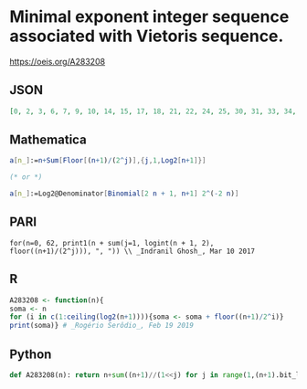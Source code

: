 # Minimal exponent integer sequence associated with Vietoris sequence\.
https://oeis.org/A283208
## JSON
```JSON
[0, 2, 3, 6, 7, 9, 10, 14, 15, 17, 18, 21, 22, 24, 25, 30, 31, 33, 34, 37, 38, 40, 41, 45, 46, 48, 49, 52, 53, 55, 56, 62, 63, 65, 66, 69, 70, 72, 73, 77, 78, 80, 81, 84, 85, 87, 88, 93, 94, 96, 97, 100, 101, 103, 104, 108, 109, 111, 112, 115, 116, 118, 119]
```
## Mathematica
```Mathematica
a[n_]:=n+Sum[Floor[(n+1)/(2^j)],{j,1,Log2[n+1]}]
```
```Mathematica
(* or *)
```
```Mathematica
a[n_]:=Log2@Denominator[Binomial[2 n + 1, n+1] 2^(-2 n)]
```
## PARI
```PARI
for(n=0, 62, print1(n + sum(j=1, logint(n + 1, 2), floor((n+1)/(2^j))), ", ")) \\ _Indranil Ghosh_, Mar 10 2017
```
## R
```R
A283208 <- function(n){
soma <- n
for (i in c(1:ceiling(log2(n+1)))){soma <- soma + floor((n+1)/2^i)}
print(soma)} # _Rogério Serôdio_, Feb 19 2019
```
## Python
```Python
def A283208(n): return n+sum((n+1)//(1<<j) for j in range(1,(n+1).bit_length()+2)) # _Chai Wah Wu_, Jul 16 2022
```
